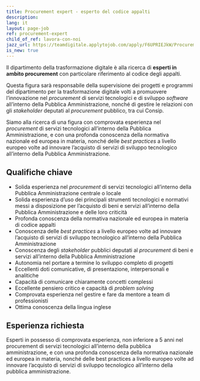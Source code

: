 ```yaml
---
title: Procurement expert - esperto del codice appalti
description:
lang: it
layout: page-job
ref: procurement-expert
child_of_ref: lavora-con-noi
jazz_url: https://teamdigitale.applytojob.com/apply/F6UPRIEJkW/Procurement-Expert-Esperto-Del-Codice-Appalti.html
is_new: true
---
```


Il dipartimento della trasformazione digitale è alla ricerca di
**esperti in ambito procurement** con particolare riferimento al codice
degli appalti.

Questa figura sarà responsabile della supervisione dei progetti e
programmi del dipartimento per la trasformazione digitale volti a
promuovere l’innovazione nel *procurement* di servizi tecnologici e di
sviluppo *software* all’interno della Pubblica Amministrazione, nonché
di gestire le relazioni con gli *stakeholder* deputati al *procurement*
pubblico, tra cui Consip.

Siamo alla ricerca di una figura con comprovata esperienza nel
*procurement* di servizi tecnologici all’interno della Pubblica
Amministrazione, e con una profonda conoscenza della normativa nazionale
ed europea in materia, nonché delle *best practices* a livello europeo
volte ad innovare l’acquisto di servizi di sviluppo tecnologico
all’interno della Pubblica Amministrazione.

## Qualifiche chiave

-   Solida esperienza nel *procurement* di servizi tecnologici
    all’interno della Pubblica Amministrazione centrale o locale
-   Solida esperienza d’uso dei principali strumenti tecnologici e
    normativi messi a disposizione per l’acquisto di beni e servizi
    all’interno della Pubblica Amministrazione e delle loro criticità
-   Profonda conoscenza della normativa nazionale ed europea in materia
    di codice appalti
-   Conoscenza delle *best practices* a livello europeo volte ad
    innovare l’acquisto di servizi di sviluppo tecnologico all’interno
    della Pubblica Amministrazione
-   Conoscenza degli *stakeholder* pubblici deputati al *procurement* di
    beni e servizi all’interno della Pubblica Amministrazione
-   Autonomia nel portare a termine lo sviluppo completo di progetti
-   Eccellenti doti comunicative, di presentazione, interpersonali e
    analitiche
-   Capacità di comunicare chiaramente concetti complessi
-   Eccellente pensiero critico e capacità di *problem solving*
-   Comprovata esperienza nel gestire e fare da mentore a team di
    professionisti
-   Ottima conoscenza della lingua inglese

## Esperienza richiesta

Esperti in possesso di comprovata esperienza, non inferiore a 5 anni nel procurement di
servizi tecnologici all’interno della pubblica amministrazione, e con una profonda conoscenza
della normativa nazionale ed europea in materia, nonché delle best practices a livello europeo
volte ad innovare l’acquisto di servizi di sviluppo tecnologico all’interno della pubblica
amministrazione.


